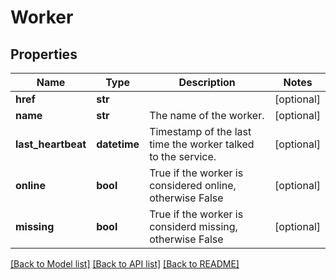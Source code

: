 # Worker

## Properties
Name | Type | Description | Notes
------------ | ------------- | ------------- | -------------
**href** | **str** |  | [optional] 
**name** | **str** | The name of the worker. | [optional] 
**last_heartbeat** | **datetime** | Timestamp of the last time the worker talked to the service. | [optional] 
**online** | **bool** | True if the worker is considered online, otherwise False | [optional] 
**missing** | **bool** | True if the worker is considerd missing, otherwise False | [optional] 

[[Back to Model list]](../README.md#documentation-for-models) [[Back to API list]](../README.md#documentation-for-api-endpoints) [[Back to README]](../README.md)


